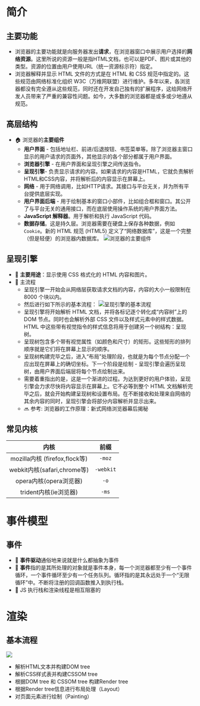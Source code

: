 # 简介
## 主要功能
- 浏览器的主要功能就是向服务器发出**请求**，在浏览器窗口中展示用户选择的**网络资源**。这里所说的资源一般是指HTML文档，也可以是PDF、图片或其他的类型。资源的位置由用户使用URL（统一资源标示符）指定。
- 浏览器解释并显示 HTML 文件的方式是在 HTML 和 CSS 规范中指定的。这些规范由网络标准化组织 W3C（万维网联盟）进行维护。多年以来，各浏览器都没有完全遵从这些规范，同时还在开发自己独有的扩展程序，这给网络开发人员带来了严重的兼容性问题。如今，大多数的浏览器都是或多或少地遵从规范。

## 高层结构
- :house: 浏览器的**主要组件**
  - **用户界面** - 包括地址栏、前进/后退按钮、书签菜单等。除了浏览器主窗口显示的用户请求的页面外，其他显示的各个部分都属于用户界面。
  - **浏览器引擎** - 在用户界面和呈现引擎之间传送指令。
  - **呈现引擎**- 负责显示请求的内容。如果请求的内容是HTML，它就负责解析HTML和CSS内容，并将解析后的内容显示在屏幕上。
  - **网络** - 用于网络调用，比如HTTP请求。其接口与平台无关，并为所有平台提供底层实现。
  - **用户界面后端** - 用于绘制基本的窗口小部件，比如组合框和窗口。其公开了与平台无关的通用接口，而在底层使用操作系统的用户界面方法。
  - **JavaScript 解释器**。用于解析和执行 JavaScript 代码。
  - **数据存储**。这是持久层。浏览器需要在硬盘上保存各种数据，例如 `Cookie`。新的 HTML 规范 (HTML5) 定义了“网络数据库”，这是一个完整（但是轻便）的浏览器内数据库。
![浏览器的主要组件](https://www.html5rocks.com/zh/tutorials/internals/howbrowserswork/layers.png)

## 呈现引擎
- :key: **主要用途**：显示使用 CSS 格式化的 HTML 内容和图片。
- :rocket: 主流程
  - 呈现引擎一开始会从网络层获取请求文档的内容，内容的大小一般限制在 8000 个块以内。
  - 然后进行如下所示的基本流程：
    ![呈现引擎的基本流程](https://www.html5rocks.com/zh/tutorials/internals/howbrowserswork/flow.png)
  - 呈现引擎将开始解析 HTML 文档，并将各标记逐个转化成“内容树”上的 DOM 节点。同时也会解析外部 CSS 文件以及样式元素中的样式数据。HTML 中这些带有视觉指令的样式信息将用于创建另一个树结构：呈现树。
  - 呈现树包含多个带有视觉属性（如颜色和尺寸）的矩形。这些矩形的排列顺序就是它们将在屏幕上显示的顺序。
  - 呈现树构建完毕之后，进入“布局”处理阶段，也就是为每个节点分配一个应出现在屏幕上的确切坐标。下一个阶段是绘制 - 呈现引擎会遍历呈现树，由用户界面后端层将每个节点绘制出来。
  - 需要着重指出的是，这是一个渐进的过程。为达到更好的用户体验，呈现引擎会力求尽快将内容显示在屏幕上。它不必等到整个 HTML 文档解析完毕之后，就会开始构建呈现树和设置布局。在不断接收和处理来自网络的其余内容的同时，呈现引擎会将部分内容解析并显示出来。
  - :soon: 参考: <a>浏览器的工作原理：新式网络浏览器幕后揭秘</a>

## 常见内核
内核 | 前缀
| :---: | :---: |
mozilla内核 (firefox,flock等) | `-moz`
webkit内核(safari,chrome等) | `-webkit`
opera内核(opera浏览器) | `-o`
trident内核(ie浏览器) | `-ms`



# 事件模型
## 事件
- :rocket: **事件驱动**通俗地来说就是什么都抽象为事件
- :rocket: **事件**指的是其所处理的对象就是事件本身，每一个浏览器都至少有一个事件循环，一个事件循环至少有一个任务队列。循环指的是其永远处于一个“无限循环”中。不断将注册的回调函数推入到执行栈。
- :key: JS 执行栈和渲染线程是相互阻塞的

# 渲染
## 基本流程
![](http://www.goyth.com/2018/05/23/browserRendering/webkitflow.png)
- 解析HTML文本并构建DOM tree
- 解析CSS样式表并构建CSSOM tree
- 根据DOM tree 和 CSSOM tree 构建Render tree
- 根据Render tree信息进行布局处理（Layout）
- 对页面元素进行绘制（Painting）
